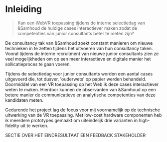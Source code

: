 # Inleiding

> Kan een WebVR toepassing tijdens de interne selectiedag van &Samhoud de huidige cases interactiever maken zodat de competenties van junior consultants beter te meten zijn?

De consultancy tak van &Samhoud zoekt constant manieren om nieuwe technieken in te zetten tijdens het uitvoeren van hun consultancy taken. Vooral tijdens de interne recruitment van nieuwe junior consultants zien ze veel mogelijkheden om op een meer interactieve en digitale manier het sollicatieproces te gaan voeren.

Tijdens de selectiedag voor junior consultants worden een aantal cases uitgevoerd die, tot dusver, 'ouderwets' op papier werden behandeld. Doormiddel van een VR toepassing op het Web ik deze cases interactiever weten te maken. Hierdoor kunnen de observanten van &Samhoud op een betere manier de communicatieve en analytische competenties van deze kandidaten meten.

Gedurende het project lag de focus voor mij voornamelijk op de technische uitwerking van de VR toepassing. Met low-cost hardware componenten heb ik meerdere prototypes gemaakt om uiteindelijk drie varianten in high-fidelity uit te werken.


SECTIE OVER HET EINDRESULTAAT EEN FEEDBACK STAKEHOLDER